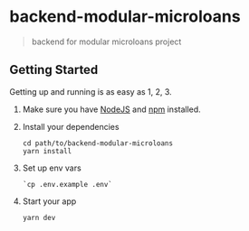# backend-modular-microloans

> backend for modular microloans project

## Getting Started

Getting up and running is as easy as 1, 2, 3.

1. Make sure you have [NodeJS](https://nodejs.org/) and [npm](https://www.npmjs.com/) installed.
2. Install your dependencies

   ```
   cd path/to/backend-modular-microloans
   yarn install
   ```

3. Set up env vars

   ```
   `cp .env.example .env`
   ```

4. Start your app

   ```
   yarn dev
   ```
